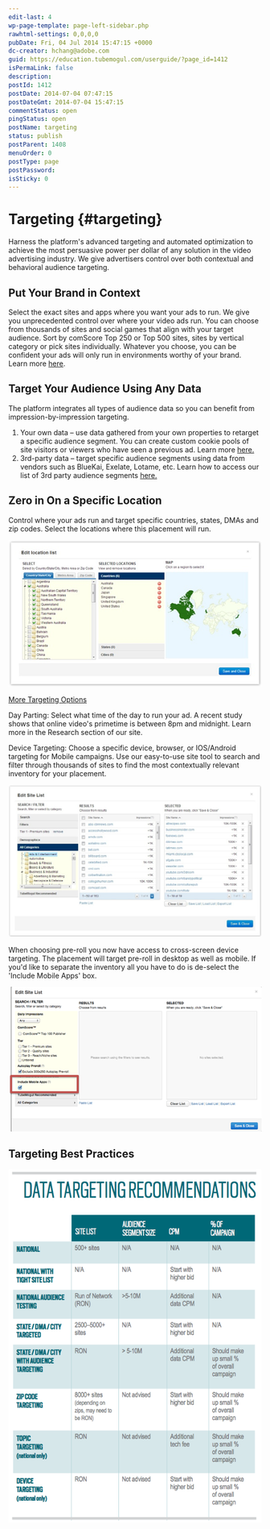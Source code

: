 ```yaml
---
edit-last: 4
wp-page-template: page-left-sidebar.php
rawhtml-settings: 0,0,0,0
pubDate: Fri, 04 Jul 2014 15:47:15 +0000
dc-creator: hchang@adobe.com
guid: https://education.tubemogul.com/userguide/?page_id=1412
isPermaLink: false
description: 
postId: 1412
postDate: 2014-07-04 07:47:15
postDateGmt: 2014-07-04 15:47:15
commentStatus: open
pingStatus: open
postName: targeting
status: publish
postParent: 1408
menuOrder: 0
postType: page
postPassword: 
isSticky: 0
---
```


# Targeting {#targeting}

Harness the platform's advanced targeting and automated optimization to achieve the most persuasive power per dollar of any solution in the video advertising industry. We give advertisers control over both contextual and behavioral audience targeting.

## Put Your Brand in Context
  
Select the exact sites and apps where you want your ads to run. We give you unprecedented control over where your video ads run. You can choose from thousands of sites and social games that align with your target audience. Sort by comScore Top 250 or Top 500 sites, sites by vertical category or pick sites individually. Whatever you choose, you can be confident your ads will only run in environments worthy of your brand. Learn more  [here](targeting/contextual.md).

## Target Your Audience Using Any Data

The platform integrates all types of audience data so you can benefit from impression-by-impression targeting.

1. Your own data – use data gathered from your own properties to retarget a specific audience segment. You can create custom cookie pools of site visitors or viewers who have seen a previous ad. Learn more  [here.](targeting/retargeting.md)
1. 3rd-party data – target specific audience segments using data from vendors such as BlueKai, Exelate, Lotame, etc. Learn how to access our list of 3rd party audience segments [here.](targeting/behavioral.md)

## Zero in On a Specific Location
  
Control where your ads run and target specific countries, states, DMAs and zip codes. Select the locations where this placement will run.

![1](assets/1.jpg)

[More Targeting Options](targeting/targeting-options.md)
  
Day Parting: Select what time of the day to run your ad.  A recent study shows that online video's primetime is between 8pm and midnight. Learn more in the Research section of our site.

Device Targeting: Choose a specific device, browser, or IOS/Android targeting for Mobile campaigns.
Use our easy-to-use site tool to search and filter through thousands of sites to find the most contextually relevant inventory for your placement.

![2](assets/2-1024x613.jpg)

When choosing pre-roll you now have access to cross-screen device targeting. The placement will target pre-roll in desktop as well as mobile. If you'd like to separate the inventory all you have to do is de-select the 'Include Mobile Apps' box.

![3](/help/dsp/planning/ad-formats/mobile/assets/3.png)

## Targeting Best Practices

![Data Targeting Recommendations](assets/data-targeting-recommendations.png)
  